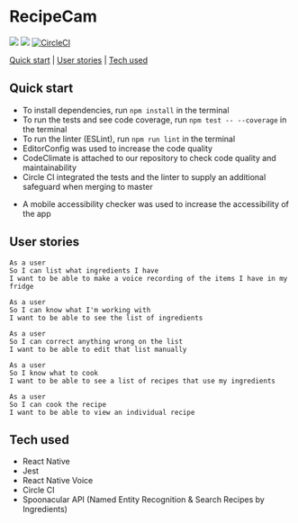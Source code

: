 # RecipeCam

<a href="https://codeclimate.com/github/dbacall/Speakipe/maintainability"><img src="https://api.codeclimate.com/v1/badges/e15ffaeec6a3a2d033c8/maintainability" /></a> <a href="https://codeclimate.com/github/dbacall/Speakipe/test_coverage"><img src="https://api.codeclimate.com/v1/badges/e15ffaeec6a3a2d033c8/test_coverage" /></a> [![CircleCI](https://circleci.com/gh/dbacall/Speakipe.svg?style=svg)](https://circleci.com/gh/dbacall/Speakipe)

[Quick start](#quick-start) | [User stories](#user-stories) | [Tech used](#tech-used)

## Quick start

- To install dependencies, run ```npm install``` in the terminal
- To run the tests and see code coverage, run ```npm test -- --coverage``` in the terminal
- To run the linter (ESLint), run ```npm run lint``` in the terminal
- EditorConfig was used to increase the code quality
- CodeClimate is attached to our repository to check code quality and maintainability
- Circle CI integrated the tests and the linter to supply an additional safeguard when merging to master
<!-- Need to add the below -->
- A mobile accessibility checker was used to increase the accessibility of the app

## User stories

```
As a user
So I can list what ingredients I have
I want to be able to make a voice recording of the items I have in my fridge
```
```
As a user
So I can know what I'm working with
I want to be able to see the list of ingredients
```
```
As a user
So I can correct anything wrong on the list
I want to be able to edit that list manually
```
```
As a user
So I know what to cook
I want to be able to see a list of recipes that use my ingredients
```
```
As a user
So I can cook the recipe
I want to be able to view an individual recipe
```

## Tech used

- React Native
- Jest
- React Native Voice
- Circle CI
- Spoonacular API (Named Entity Recognition & Search Recipes by Ingredients)
